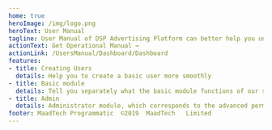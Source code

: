 ```yaml
---
home: true
heroImage: /img/logo.png
heroText: User Manual
tagline: User Manual of DSP Advertising Platform can better help you understand how to operate DSP Advertising Platform.
actionText: Get Operational Manual →
actionLink: /UsersManual/Dashboard/Dashboard
features:
- title: Creating Users
  details: Help you to create a basic user more smoothly
- title: Basic module
  details: Tell you separately what the basic module functions of our system are, so that you can better use our system.
- title: Admin
  details: Administrator module, which corresponds to the advanced permission users of the system, will tell you the administrator's operation functions and permissions.
footer: MaadTech Programmatic  ©2019  MaadTech   Limited
---
```

